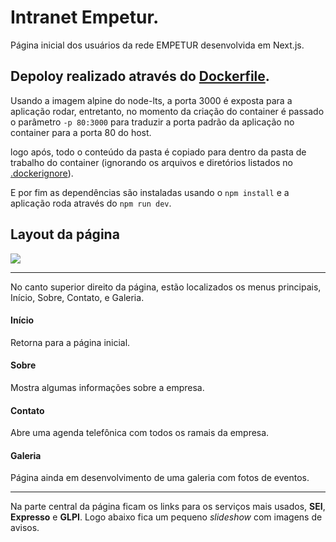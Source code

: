 # Intranet Empetur.

Página inicial dos usuários da rede EMPETUR desenvolvida em Next.js.

## Depoloy realizado através do [Dockerfile](./Dockerfile).

Usando a imagem alpine do node-lts, a porta 3000 é exposta para a aplicação rodar, entretanto, no momento da criação do container é passado o parâmetro
```-p 80:3000``` para traduzir a porta padrão da aplicação no container para a porta 80 do host.

logo após, todo o conteúdo da pasta é copiado para dentro da pasta de trabalho do container (ignorando os arquivos e diretórios listados no [.dockerignore](./.dockerginore)).

E por fim as dependências são instaladas usando o ```npm install``` e a aplicação roda através do ```npm run dev```.

## Layout da página

![ ](./public/midia/print.jpg)

---

No canto superior direito da página, estão localizados os menus principais, Início, Sobre, Contato, e Galeria.

#### Início

Retorna para a página inicial.

#### Sobre

Mostra algumas informações sobre a empresa.

#### Contato

Abre uma agenda telefônica com todos os ramais da empresa.

#### Galeria

Página ainda em desenvolvimento de uma galeria com fotos de eventos.

---

Na parte central da página ficam os links para os serviços mais usados, **SEI**, **Expresso** e **GLPI**.
Logo abaixo fica um pequeno *slideshow* com imagens de avisos.
